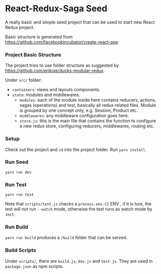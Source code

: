 # React-Redux-Saga Seed
A really basic and simple seed project that can be used to start new React Redux project.

Basic structure is generated from https://github.com/facebookincubator/create-react-app

### Project Basic Structure
The project tries to use folder structure as suggested by https://github.com/erikras/ducks-modular-redux.

Under `src/` folder:
* `containers`: views and layouts components.
* `state`: modules and middlewares.
  * `modules`: each of the module inside here contains reducers, actions, sagas (operations) and test, basically all redux related files. Module is grouped by one concept only, e.g. Session, Product etc.
  * `middlewares`: any middleware configuration goes here.
  * `store.js`: this is the main file that contains the function to configure a new redux store, configuring reducers, middlewares, routing etc.

### Setup
Check out the project and `cd` into the project folder. Run `yarn install`.

### Run Seed
`yarn run dev`

### Run Test
`yarn run test`

Note that `scripts/test.js` checks a `process.env.CI` ENV , if it is ture, the test will not run `--watch` mode, otherwise the test runs as watch mode by `Jest`.

### Run Build
`yarn run build` produces a `/build` folder that can be served.

### Build Scripts
Under `scripts/`, there are `build.js`, `dev.js` and `test.js`. They are used in `package.json` as npm scripts.
